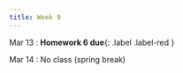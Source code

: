 ```yaml
---
title: Week 9
---
```


Mar 13
: **Homework 6 due**{: .label .label-red } 

Mar 14
: No class (spring break)